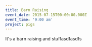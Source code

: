 ```yaml
---
title: Barn Raising
event_date: 2015-07-15T00:00:00.000Z
event_time: '9:00 am'
project: pigs
---
```



It's a barn raising and stuffasdfasdfs